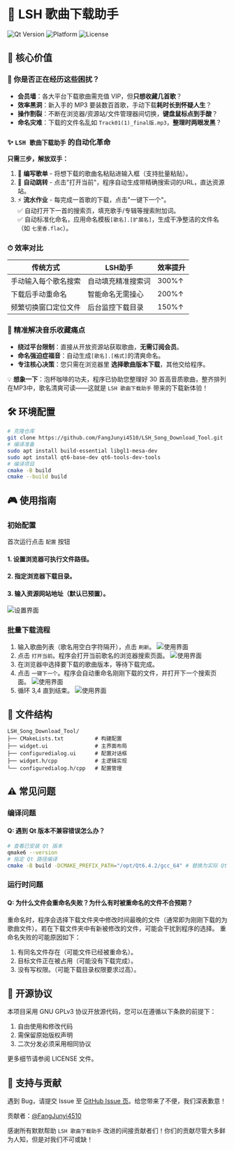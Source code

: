 # 🚀 LSH 歌曲下载助手

![Qt Version](https://img.shields.io/badge/Qt-6.4%2B-green)
![Platform](https://img.shields.io/badge/平台-Win|Linux-blue)
![License](https://img.shields.io/badge/许可证-GPLv3-orange)

## 🌟 核心价值

### 🚫 你是否正在经历这些困扰？
- **会员墙**：各大平台下载歌曲需充值 VIP，但**只想收藏几首歌**？
- **效率黑洞**：新入手的 MP3 要装数百首歌，手动下载**耗时长到怀疑人生**？
- **操作割裂**：不断在浏览器/资源站/文件管理器间切换，**键盘鼠标点到手酸**？
- **命名灾难**：下载的文件名乱如 `Track01(1)_final版.mp3`，**整理时两眼发黑**？

### ✨ `LSH 歌曲下载助手` 的自动化革命
**只需三步，解放双手：**
1. 📝 **编写歌单** - 将想下载的歌曲名粘贴进输入框（支持批量粘贴）。
2. 🚀 **自动跳转** - 点击"打开当前"，程序自动生成带精确搜索词的URL，直达资源站。
3. ⚡ **流水作业** - 每完成一首歌的下载，点击"一键下一个"。  
✅ 自动打开下一首的搜索页，填充歌手/专辑等搜索附加词。  
✅ 自动标准化命名，应用命名模板`[歌名].[扩展名]`，生成干净整洁的文件名（如 `七里香.flac`）。

### ⏱ 效率对比
| 传统方式 | LSH助手 | 效率提升 |
|-|-|-|
| 手动输入每个歌名搜索 | 自动填充精准搜索词 | 300%↑ |
| 下载后手动重命名 | 智能命名无需操心 | 200%↑ |
| 频繁切换窗口定位文件 | 后台监控下载目录 | 150%↑ |

### 🎯 精准解决音乐收藏痛点
- **绕过平台限制**：直接从开放资源站获取歌曲，**无需订阅会员**。
- **命名强迫症福音**：自动生成`[歌名].[格式]`的清爽命名。
- **专注核心决策**：您只需在浏览器里 **选择歌曲版本下载**，其他交给程序。

💡 **想象一下**：泡杯咖啡的功夫，程序已协助您整理好 30 首高音质歌曲，整齐排列在MP3中，歌名清爽可读——这就是 `LSH 歌曲下载助手` 带来的下载新体验！

## 🛠 环境配置
```bash
# 克隆仓库
git clone https://github.com/FangJunyi4510/LSH_Song_Download_Tool.git
# 编译准备
sudo apt install build-essential libgl1-mesa-dev
sudo apt install qt6-base-dev qt6-tools-dev-tools
# 编译项目
cmake -B build
cmake --build build
```
## 🎮 使用指南
### 初始配置

首次运行点击 `配置` 按钮

#### 1. 设置浏览器可执行文件路径。
#### 2. 指定浏览器下载目录。
#### 3. 输入资源网站地址（默认已预置）。

![设置界面](docs/setting.png)

### 批量下载流程

1. 输入歌曲列表（歌名用空白字符隔开），点击 `刷新`。
![使用界面](docs/using1.png)
1. 点击 `打开当前`。程序会打开当前歌名的浏览器搜索页面。
![使用界面](docs/using2.png)
1. 在浏览器中选择要下载的歌曲版本，等待下载完成。
1. 点击 `一键下一个`。程序会自动重命名刚刚下载的文件，并打开下一个搜索页面。
![使用界面](docs/using3.png)
1. 循环 3,4 直到结束。
![使用界面](docs/using4.png)

## 📁 文件结构

```
LSH_Song_Download_Tool/
├── CMakeLists.txt          # 构建配置
├── widget.ui               # 主界面布局
├── configuredialog.ui      # 配置对话框
├── widget.h/cpp            # 主逻辑实现
└── configuredialog.h/cpp   # 配置管理
```
## ⚠️ 常见问题
### 编译问题

#### Q: 遇到 Qt 版本不兼容错误怎么办？
```bash
# 查看已安装 Qt 版本
qmake6 --version
# 指定 Qt 路径编译
cmake -B build -DCMAKE_PREFIX_PATH="/opt/Qt6.4.2/gcc_64" # 替换为实际 Qt 路径
```
### 运行时问题
#### Q: 为什么文件会重命名失败？为什么有时被重命名的文件不合预期？
重命名时，程序会选择下载文件夹中修改时间最晚的文件（通常即为刚刚下载的为歌曲文件）。若在下载文件夹中有新被修改的文件，可能会干扰到程序的选择。
重命名失败的可能原因如下：
1. 有同名文件存在（可能文件已经被重命名）。
1. 目标文件正在被占用（可能没有下载完成）。
1. 没有写权限。（可能下载目录权限要求过高）。

## 📜 开源协议

本项目采用 GNU GPLv3 协议开放源代码，您可以在遵循以下条款的前提下：

1. 自由使用和修改代码
1. 需保留原始版权声明
1. 二次分发必须采用相同协议

更多细节请参阅 LICENSE 文件。

## 🙋 支持与贡献

遇到 Bug，请提交 Issue 至 [GitHub Issue 页](https://github.com/FangJunyi4510/LSH_Song_Download_Tool/issues)。给您带来了不便，我们深表歉意！

贡献者：[@FangJunyi4510](https://github.com/FangJunyi4510/)

感谢所有默默帮助 `LSH 歌曲下载助手` 改进的间接贡献者们！你们的贡献尽管大多鲜为人知，但是对我们不可或缺！
